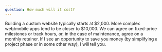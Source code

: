 ```yaml
---
question: How much will it cost?
---
```


Building a custom website typically starts at $2,000. More complex web/mobile apps tend to be closer to $10,000. We can agree on fixed-price milestones or track hours, or, in the case of maintenance, agree on a monthly retainer. If I see an opportunity to save you money (by simplifying a project phase or in some other way), I will tell you.